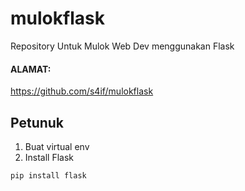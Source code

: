 # mulokflask
Repository Untuk Mulok Web Dev menggunakan Flask

#### ALAMAT:
https://github.com/s4if/mulokflask 

## Petunuk
1. Buat virtual env
2. Install Flask       
```
pip install flask
```
